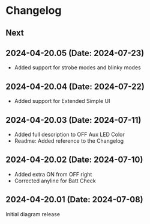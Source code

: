 # Changelog

## Next

## 2024-04-20.05 (Date: 2024-07-23)

- Added support for strobe modes and blinky modes

## 2024-04-20.04 (Date: 2024-07-22)

- Added support for Extended Simple UI

## 2024-04-20.03 (Date: 2024-07-11)

- Added full description to OFF Aux LED Color
- Readme: Added reference to the Changelog

## 2024-04-20.02 (Date: 2024-07-10)

- Added extra ON from OFF right
- Corrected anyline for Batt Check

## 2024-04-20.01 (Date: 2024-07-08)

Initial diagram release
